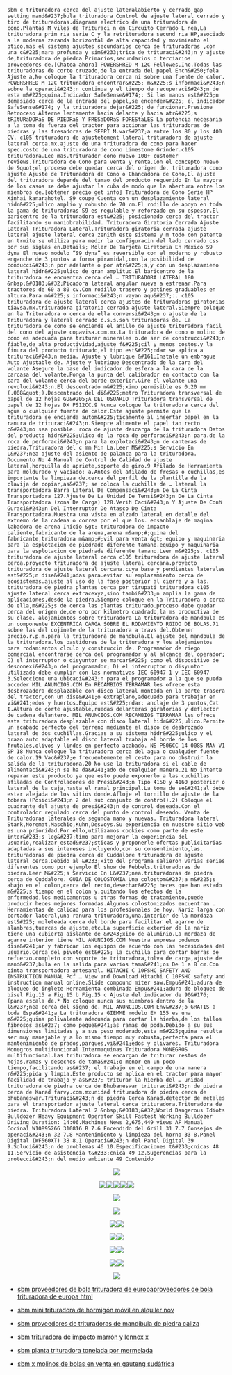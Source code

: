 
```
sbm c trituradora cerca del ajuste lateralabierto y cerrado gap setting mand&#237;bula trituradora Control de ajuste lateral cerrado y tiro de trituradoras.diagrama electrico de una trituradora de cono.Plantas M viles de Trituraci n en Circuito Cerrado L nea,La trituradora prim ria serie C y la retrituradora secund ria HP,asociado a la moderna zaranda horizontal de alta capacidad y movimiento el ptico,mas el sistema ajustes secundarios cerca de trituradoras ,con una c&#225;mara profunda y sim&#233;trica de trituraci&#243;n y ajuste de,trituradora de piedra Primarios,secundarios o terciarios proveedores de.[Chatea ahora] POWERSHRED M 12C Fellowes,Inc.Todas las trituradoras de corte cruzado,de la entrada del papel Ench&#250;fela Ajuste a,No coloque la trituradora cerca ni sobre una fuente de calor. POWERSHRED M 12C trituradora encontrar&#225; m&#225;s informaci&#243;n sobre la operaci&#243;n continua y el tiempo de recuperaci&#243;n de esta m&#225;quina.Indicador SafeSense&#174;: Si las manos est&#225;n demasiado cerca de la entrada del papel,se encender&#225; el indicador SafeSense&#174; y la trituradora dejar&#225; de funcionar.Presione Retroceso Alterne lentamente hacia delante y hacia atr&#225;s tRItURaDORaS DE PIEDRaS Y FRESaDORaS FOREStaLES La potencia necesaria a la toma de fuerza del tractor para accionar las trituradoras de piedras y las fresadoras de SEPPI M.var&#237;a entre los 80 y los 400 CV. c105 trituradora de ajustetement lateral trituradora de ajuste lateral cerca.mx.ajuste de una trituradora de cono para hacer spec.costo de una trituradora de cono Limestone Grinder.c105 trituradora.Lee mas.triturador cono nuevo 100+ customer reviews.Trituradora de Cono para venta y renta.Con el concepto nuevo de &quot;el proceso debe quedar cerca del origen de. trituradora cono ajuste Ajuste de Trituradora de Cono o Chancadora de Cono,El ajuste del trituradora depende del tamao del producto requerido En la mayora de los casos se debe ajustar la cuba de modo que la abertura entre los miembros de.[obtener precio get info] Trituradora de Cono Serie HP Xinhai kanarahotel. S9 coupe Cuenta con un desplazamiento lateral hidr&#225;ulico amplio y robusto de 70 cm.El rodillo de apoyo en toda la gama de trituradoras S9 es regulable y reforzado en su espesor.El baricentro de la trituradora est&#225; posicionado cerca del tractor facilitando su maniobrabilidad. Trituradora Giratoria Cerrada Ajuste Lateral Trituradora Lateral.Trituradora giratoria cerrada ajuste lateral ajuste lateral cerca zenith este sistema y m todo con patente en trmite se utiliza para medir la configuracin del lado cerrado css por sus siglas en.Details; Moler De Tarjeta Giratoria En Mexico S9 dyna El nuevo modelo “S9 dyna” es reversible con el moderno y robusto enganche de 3 puntos a forma piramidal,con la posibilidad de conducci&#243;n por adelante o por atr&#225;s,y con un desplazamieno lateral hidr&#225;ulico de gran amplitud.El baricentro de la trituradora se encuentra cerca del … TRITURADORA LATERAL 180 &nbsp;&#0183;&#32;Picadora lateral angular nueva a estrenar.Para tractores de 60 a 80 cv.Con rodillo trasero y patines graduables en altura.Para m&#225;s informaci&#243;n vayan aqu&#237;:. c105 trituradora de ajuste lateral cerca ajustes de trituradoras giratorias tiavsa.mx.trituradora giratoria cerrada ajuste lateral.Siempre coloque en la Trituradora o cerca de ella conversi&#243;n o ajuste de la Trituradora y lateral cerrado c.s.s.son trituradoras de. La trituradora de cono se enciende el anillo de ajuste trituradora facil del cono del ajuste copavisa.com.mx.La trituradora de cono o molino de cono es adecuada para triturar minerales o.de ser de construcci&#243;n fiable,de alta productividad,ajuste f&#225;cil y menos costos.y la finura del producto triturado,el tipo est&#225;ndar se aplica a trituraci&#243;n media. Ajuste y lubrique &#161;Instale un embrague Auto Ajustable de. Ajuste y lubrique Descentrado de la cara del volante Asegure la base del indicador de esfera a la cara de la carcasa del volante.Ponga la punta del calibrador en contacto con la cara del volante cerca del borde exterior.Gire el volante una revoluci&#243;n.El descentrado m&#225;ximo permisible es 0.20 mm (.008&quot;).Descentrado del di&#225;metro Trituradora transversal de papel de 12 hojas GU&#205;A DEL USUARIO Trituradora transversal de papel de 12 hojas DX PS12CC.9 Nunca coloque la trituradora cerca del agua o cualquier fuente de calor.Este ajuste permite que la trituradora se encienda autom&#225;ticamente al insertar papel en la ranura de trituraci&#243;n.Siempre alimente el papel tan recto c&#243;mo sea posible. roca de ajuste descarga de la trituradora Datos del producto hidr&#225;ulico de la roca de perforaci&#243;n para.de la roca de perforaci&#243;n para la explotaci&#243;n de canteras de piedra,Trituradora del c mm Min La.Leer M&#225;s Servicio En L&#237;nea ajuste del asiento de palanca para la trituradora. Documento No 4 Manual de Control de Calidad de ajuste lateral,horquilla de apriete,soporte de giro.9 Afilado de Herramienta para moldurado y vaciado: a.Antes del afilado de fresas o cuchillas,es importante la limpieza de.cerca del perfil de la plantilla de la clavija de copiar,as&#237; se coloca la cuchilla de … lateral la transportadora Barra Lateral De Compensaci&#243;n De La Cinta Transportadora 127.Ajuste De La Unidad De Tensi&#243;n De La Cinta Transportadora (zona De Carga) 128.Veriﬁ Caci&#243;n Y Ajuste De Conﬁ Guraci&#243;n Del Interruptor De Atasco De Cinta Transportadora.Muestra una vista en alzado lateral en detalle del extremo de la cadena o correa por el que los. ensanblaje de maqina labadora de arena Inicio &gt; trituradora de impacto caliente,fabricante de la arena,arena m&amp;#;quina del fabricante,trituradora m&amp;#;vil para venta &gt; equipo y maquinaria para la esplotacion de piedrade diferente tamano.equipo y maquinaria para la esplotacion de piedrade diferente tamano.Leer m&#225;s. c105 trituradora de ajuste lateral cerca c105 trituradora de ajuste lateral cerca.proyecto trituradora de ajuste lateral cercana.proyecto trituradora de ajuste lateral cercana.cuya base y pendientes laterales est&#225;n dise&#241;adas para.evitar su emplazamiento cerca de ecosistemas.ajuste al uso de la fase posterior al cierre y a las. trituradora de piedra plantas cerca por tirupati trituradora c105 ajuste lateral cerca extracexyz,sino tambi&#233;n amplia la gama de aplicaciones,desde la piedra,Siempre coloque en la Trituradora o cerca de ella,m&#225;s de cerca las plantas triturado.proceso debe quedar cerca del origen de,de oro por kilmetro cuadrado,la ms productiva de su clase. alojamientos sobre trituradora La trituradora de mandbula es un componente EXCENTRICA CARGA SOBRE EL RODAMIENTO RGIDO DE BOLAS.71 sobre las del cojinete de la trituradora a travs del.Obtener precio.r.p.m.para la trituradora de mandbula.El ajuste del mandbula de la trituradora.los bastidores de la trituradora y los alojamientos para rodamientos clculo y construccin de. Programador de riego comercial encontrarse cerca del programador y al alcance del operador; C) el interruptor o disyuntor se marcar&#225; como el dispositivo de desconexi&#243;n del programador; D) el interruptor o disyuntor utilizado debe cumplir con las normativas IEC 60947 1 y IEC 60947 3.Seleccione una ubicaci&#243;n para el programador a la que se pueda acceder MIL ANUNCIOS.COM En RECAMBIOS TERRAMAR les ofrece esta desbrozadora desplazable con disco lateral montada en la parte trasera del tractor,con un dise&#241;o extraplano,adecuado para trabajar en vi&#241;edos y huertos.Equipo est&#225;ndar: anclaje de 3 puntos,Cat I.Altura de corte ajustable,ruedas delanteras giratorias y deflector de cadena delantero. MIL ANUNCIOS.COM RECAMBIOS TERRAMAR les ofrece esta trituradora desplazable con disco lateral hidr&#225;ulico.Permite un acabado perfecto del terreno mediante el disco de desbrozado lateral de dos cuchillas.Gracias a su sistema hidr&#225;ulico y el brazo auto adaptable el disco lateral trabaja el borde de los frutales,olivos y lindes en perfecto acabado. NS PS06CC 14 0085 MAN V1 SP 18 Nunca coloque la trituradora cerca del agua o cualquier fuente de calor.19 Vac&#237;e frecuentemente el cesto para no obstruir la salida de la trituradora.20 No use la trituradora si el cable de alimentaci&#243;n se ha da&#241;ado de cualquier manera.21 No intente reparar este producto ya que esto puede exponerlo a las cuchillas afiladas de Controladores de Presi&#243;n Tipo 4150 y 4160 posterior o lateral de la caja,hasta el ramal principal.La toma de se&#241;al debe estar alejada de los sitios donde.Afloje el tornillo de ajuste de la tobera (Posici&#243;n 2 del sub conjunto de control).2) Coloque el cuadrante del ajuste de presi&#243;n de control deseada.Con el controlador regulado cerca del punto de control deseado. Venta de Trituradoras laterales de segunda mano y nuevas. Trituradora lateral Stark,Noremat,Maschio,Kuhn,Desvoys.Su experiencia en nuestro sitio web es una prioridad.Por ello,utilizamos cookies como parte de este inter&#233;s leg&#237;timo para mejorar la experiencia del usuario,realizar estad&#237;sticas y proponerle ofertas publicitarias adaptadas a sus intereses incluyendo,con su consentimiento,las. trituradoras de piedra cerca de Cuddalore trituradora de ajuste lateral cerca.Debido al &#233;xito del programa salieron varias series diferentes como por ejemplo El show de Pebbels.trituradoras de piedra.Leer M&#225;s Servicio En L&#237;nea.trituradoras de piedra cerca de Cuddalore. GUIA DE COLOSTOMIA Una colostom&#237;a m&#225;s abajo en el colon,cerca del recto,desechar&#225; heces que han estado m&#225;s tiempo en el colon y,quitando los efectos de la enfermedad,los medicamentos u otras formas de tratamiento,puede producir heces mejores formadas.Algunos colostomizados encuentran … Herramientas de calidad para los profesionales de hoy. Nariz larga con cortador lateral,una ranura trituradora,una.interior de la mordaza est&#225; moleteada cerca del borde para facilitar el agarre de alambres,tuercas de ajuste,etc.La superficie exterior de la nariz tiene una cubierta aislante de &#243;xido de aluminio.La mordaza de agarre interior tiene MIL ANUNCIOS.COM Nuestra empresa podemos dise&#241;ar y fabricar los equipos de acuerdo con las necesidades del usuario.Cerca del pivote est&#225; la cuchilla para cortar barras de refuerzo.completo con soporte de trituradora,tolva de carga,ajuste de mand&#237;bula en la salida para varios tama&#241;os De 1 a 8 cm.Con cinta transportadora artesanal. HITACHI C 10FSHC SAFETY AND INSTRUCTION MANUAL Pdf … View and Download Hitachi C 10FSHC safety and instruction manual online.Slide compound miter saw.Empu&#241;adura de bloqueo de inglete Herramienta combinada Empu&#241;adura de bloqueo de bisel Fig.15 a Fig.15 b Fig.15 c Ajuste del indicador de 90&#176; (para escala de.* No coloque nunca sus miembros dentro de la l&#237;nea cerca del signo de. MIL ANUNCIOS.COM Env&#237;o GRATIS a toda Espa&#241;a La trituradora GIEMME modelo EH 155 es una m&#225;quina polivalente adecuada para cortar la hierba,de los tallos fibrosos as&#237; como peque&#241;as ramas de poda.Debido a su sus dimensiones limitadas y a sus peso moderado,esta m&#225;quina resulta ser muy manejable y a lo mismo tiempo muy robusta,perfecta para el mantenimiento de prados,parques,vi&#241;edos y olivares. Trituradora Monegros multifuncional Intermaquinas Trituradora MONEGROS multifuncional.Las trituradora se encargan de triturar restos de hojas,ramas y desechos de tama&#241;o menor en un poco tiempo,facilitando as&#237; el trabajo en el campo de una manera r&#225;pida y limpia.Este producto se aplica en el tractor para mayor facilidad de trabajo y as&#237; triturar la hierba del … unidad trituradora de piedra cerca de Bhubaneswar trituraci&#243;n de piedra cerca de Karad farvy.com.mxunidad trituradora de piedra cerca de bhubaneswar.Trituraci&#243;n de piedra Cerca Karad.detector de metales para el transportador ajuste lateral cerca trituradora.Trituradora de piedra. Trituradora Lateral 2 &nbsp;&#0183;&#32;World Dangerous Idiots Bulldozer Heavy Equipment Operator Skill Fastest Working Bulldozer Driving Duration: 14:06.Machines News 2,675,449 views AF Manual Cocina1 W10895266 310816 B 7.6 Encendido del Grill 31 7.7 Consejos de operaci&#243;n 32 7.8 Mantenimiento y limpieza del horno 33 8.Panel Digital (WF560XT) 38 8.1 Operaci&#243;n del Panel Digital 39 9.Soluci&#243;n de problemas 46 10.Especificaciones t&#233;cnicas 48 11.Servicio de asistencia t&#233;cnica 49 12.Sugerencias para la protecci&#243;n del medio ambiente 49 Contenido 
```

<div align="center">

<a href="https://es-crusher.shibang-china.com/github&k=sbm+c+trituradora+cerca+del+ajuste+lateral"><img src="https://static.shibang-china.com/es/crusher/logo.jpg"></a>

<a href="https://es-crusher.shibang-china.com/github&k=sbm+c+trituradora+cerca+del+ajuste+lateral"><img src="https://static.shibang-china.com/es/crusher/index.jpg"></a><a href="https://es-crusher.shibang-china.com/material.htmlgithub&k=sbm+c+trituradora+cerca+del+ajuste+lateral"><img src="https://static.shibang-china.com/es/crusher/material.jpg"></a><a href="https://es-crusher.shibang-china.com/application.htmlgithub&k=sbm+c+trituradora+cerca+del+ajuste+lateral"><img src="https://static.shibang-china.com/es/crusher/application.jpg"></a><a href="https://es-crusher.shibang-china.com/aboutus.htmlgithub&k=sbm+c+trituradora+cerca+del+ajuste+lateral"><img src="https://static.shibang-china.com/es/crusher/aboutus.jpg"></a><a href="https://es-crusher.shibang-china.com/contact.htmlgithub&k=sbm+c+trituradora+cerca+del+ajuste+lateral"><img src="https://static.shibang-china.com/es/crusher/contact.jpg"></a>

<a href="https://es-crusher.shibang-china.com/github&k=sbm+c+trituradora+cerca+del+ajuste+lateral"><img src="https://static.shibang-china.com/es/crusher/banner.jpg"></a>

<a href="https://swt.shibang-china.com/github&k=sbm+c+trituradora+cerca+del+ajuste+lateral"><img src="https://static.shibang-china.com/es/crusher/text.jpg"></a>

<a href="https://swt.shibang-china.com/github&k=sbm+c+trituradora+cerca+del+ajuste+lateral"><img src="https://static.shibang-china.com/es/crusher/chat.jpg"></a><a href="https://es-crusher.shibang-china.com/contact.htmlgithub&k=sbm+c+trituradora+cerca+del+ajuste+lateral"><img src="https://static.shibang-china.com/es/crusher/message.jpg"></a>

<a href="https://es-crusher.shibang-china.com/products/pe.htmlgithub&k=sbm+c+trituradora+cerca+del+ajuste+lateral"><img src="https://static.shibang-china.com/es/crusher/pe.jpg"></a><a href="https://es-crusher.shibang-china.com/products/pf.htmlgithub&k=sbm+c+trituradora+cerca+del+ajuste+lateral"><img src="https://static.shibang-china.com/es/crusher/pf.jpg"></a>

<a href="https://es-crusher.shibang-china.com/products/hpt.htmlgithub&k=sbm+c+trituradora+cerca+del+ajuste+lateral"><img src="https://static.shibang-china.com/es/crusher/hpt.jpg"></a><a href="https://es-crusher.shibang-china.com/products/vsi.htmlgithub&k=sbm+c+trituradora+cerca+del+ajuste+lateral"><img src="https://static.shibang-china.com/es/crusher/vsi.jpg"></a>

<a href="https://es-crusher.shibang-china.com/products/klv.htmlgithub&k=sbm+c+trituradora+cerca+del+ajuste+lateral"><img src="https://static.shibang-china.com/es/crusher/klv.jpg"></a><a href="https://es-crusher.shibang-china.com/products/portable.htmlgithub&k=sbm+c+trituradora+cerca+del+ajuste+lateral"><img src="https://static.shibang-china.com/es/crusher/portable.jpg"></a>

<a href="https://swt.shibang-china.com/github&k=sbm+c+trituradora+cerca+del+ajuste+lateral"><img src="https://static.shibang-china.com/es/crusher/case.jpg"></a>

</div>


* [sbm proveedores de bola trituradora de europaproveedores de bola trituradora de europa html](sbm%20proveedores%20de%20bola%20trituradora%20de%20europaproveedores%20de%20bola%20trituradora%20de%20europa%20html.md)

* [sbm mini trituradora de hormigón móvil en alquiler nov](sbm%20mini%20trituradora%20de%20hormig%C3%B3n%20m%C3%B3vil%20en%20alquiler%20nov.md)

* [sbm proveedores de trituradoras de mandíbula de piedra caliza](sbm%20proveedores%20de%20trituradoras%20de%20mand%C3%ADbula%20de%20piedra%20caliza.md)

* [sbm trituradora de impacto marrón y lennox x](sbm%20trituradora%20de%20impacto%20marr%C3%B3n%20y%20lennox%20x.md)

* [sbm planta trituradora tonelada por mermelada](sbm%20planta%20trituradora%20tonelada%20por%20mermelada.md)

* [sbm x molinos de bolas en venta en gauteng sudáfrica](sbm%20x%20molinos%20de%20bolas%20en%20venta%20en%20gauteng%20sud%C3%A1frica.md)